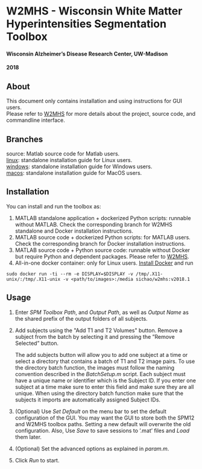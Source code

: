 
# W2MHS - Wisconsin White Matter Hyperintensities Segmentation Toolbox
#### Wisconsin Alzheimer’s Disease Research Center, UW-Madison
#### 2018

## About
This document only contains installation and using instructions for GUI users.  
Please refer to [W2MHS](https://github.com/SichaoYang/W2MHS) for more details about the project, source code, and commandline interface.

## Branches
source: Matlab source code for Matlab users.  
[linux](https://github.com/SichaoYang/W2MHS-release/tree/linux): standalone installation guide for Linux users.  
[windows](https://github.com/SichaoYang/W2MHS-release/tree/windows): standalone installation guide for Windows users.  
[macos](https://github.com/SichaoYang/W2MHS-release/tree/macos): standalone installation guide for MacOS users.  

## Installation
You can install and run the toolbox as:
1. MATLAB standalone application + dockerized Python scripts: runnable without MATLAB. Check the corresponding branch for W2MHS standalone and Docker installation instructions.
2. MATLAB source code + dockerized Python scripts: for MATLAB users. Check the corresponding branch for Docker installation instructions.
3. MATLAB source code + Python source code: runnable without Docker but require Python and dependent packages. Please refer to [W2MHS](https://github.com/SichaoYang/W2MHS).
4. All-in-one docker container: only for Linux users. [Install Docker](https://docs.docker.com/install/) and run  
```
sudo docker run -ti --rm -e DISPLAY=$DISPLAY -v /tmp/.X11-unix/:/tmp/.X11-unix -v <path/to/images>:/media sichao/w2mhs:v2018.1
```

## Usage
1. Enter *SPM Toolbox Path*, and *Output Path*, as well as *Output Name*
as the shared prefix of the output folders of all subjects.

2. Add subjects using the "Add T1 and T2 Volumes" button. Remove a subject from the batch by selecting
it and pressing the ”Remove Selected” button.
    
    The add subjects button will allow you to add one subject at a time or select a directory that contains
a batch of T1 and T2 image pairs. To use the directory batch function, the images must follow the naming
convention described in the *BatchSetup.m* script. Each subject must have a unique name or identifier
which is the Subject ID. If you enter one subject at a time make sure to enter this field and make sure
they are all unique. When using the directory batch function make sure that the subjects it imports are
automatically assigned Subject IDs.

3. (Optional) Use *Set Default* on the menu bar to set the default configuration of the GUI. You may
want the GUI to store both the SPM12 and W2MHS toolbox paths. Setting a new default will overwrite
the old configuration. Also, Use *Save* to save sessions to ’.mat’ files and *Load* them later.

4. (Optional) Set the advanced options as explained in *param.m*.

5. Click *Run* to start.
